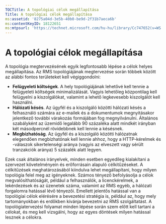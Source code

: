 ```yaml
---
TOCTitle: A topológiai célok megállapítása
Title: A topológiai célok megállapítása
ms:assetid: '8275a04d-3e5b-40b0-be9d-2f31b7aeca6b'
ms:contentKeyID: 18122651
ms:mtpsurl: 'https://technet.microsoft.com/hu-hu/library/Cc747652(v=WS.10)'
---
```


A topológiai célok megállapítása
================================

A topológia megtervezésének egyik legfontosabb lépése a célok helyes megállapítása. Az RMS topológiájának megtervezése során többek között az alábbi fontos területeket kell végiggondolni:

-   **Felügyeleti költségek**. A hely topológiájának lehetővé kell tennie a felügyeleti költségek minimalizálását. Vagyis lehetőleg központilag kell felügyelni a kiszolgálókat, valamint a lehető legkevesebb kiszolgálót kell használni.
-   **Hálózati késés**. Az ügyfél és a kiszolgáló közötti hálózati késés a felhasználó számára az e-mailek és a dokumentumok megnyitásakor jelentkező további várakozás formájában fog megnyilvánulni. Általános szabályként az üzemidő legalább 90 százaléka alatt mindkét irányban két másodpercnél rövidebbnek kell lennie a késésnek.
-   **Megbízhatóság**. Az ügyfél és a kiszolgáló közötti hálózatnak elegendően megbízhatónak kell lennie ahhoz, hogy a HTTP-kérelmek és -válaszok sikertelenségi aránya (vagyis az elveszett vagy sérült tranzakciók aránya) 5 százalék alatt legyen.

Ezek csak általános irányelvek, minden esetben egyedileg kialakítani a szervezet követelményein és erőforrásain alapuló célkitűzéseket. A célkitűzések meghatározásából kiindulva lehet megállapítani, hogy milyen topológia felel meg az igényeknek. Számos tényező befolyásolja a célok megvalósíthatóságát, például a felhasználók, a licenckérelmek, a lekérdezések és az üzenetek száma, valamint az RMS egyéb, a hálózati forgalomra hatással lévő tényezői. Emellett jelentős hatással van a topológiai célok elérésére a bevezetési stratégia is, például az, hogy mely tartományokban és erdőkben kívánja bevezetni az RMS szolgáltatást. A topológiatervezési folyamat minden lépése során szem előtt kell tartani a célokat, és meg kell vizsgálni, hogy az egyes döntések milyen hatással lesznek a célokra.
